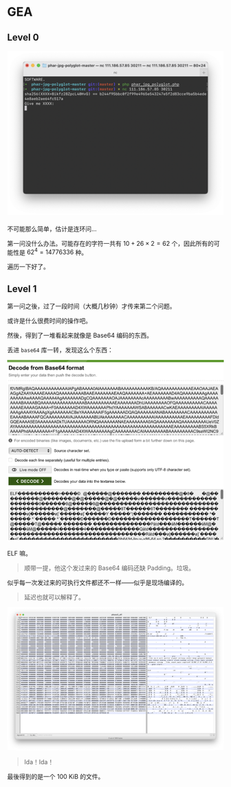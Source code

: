 # GEA

## Level 0

#### ![截圖 2020-10-12 下午3.35.34](notes.assets/%E6%88%AA%E5%9C%96%202020-10-12%20%E4%B8%8B%E5%8D%883.35.34.png)

不可能那么简单，估计是连环问…

第一问没什么办法。可能存在的字符一共有 $10 + 26 \times 2 = 62$ 个，因此所有的可能性是 $62^4 = 14776336$ 种。

遍历一下好了。

## Level 1

第一问之後，过了一段时间（大概几秒钟）才传来第二个问题。

或许是什么很费时间的操作吧。

然後，得到了一堆看起来就像是 Base64 编码的东西。

丢进 `base64` 库一转，发现这么个东西：

![image-20201012162853230](notes.assets/image-20201012162853230.png)

ELF 嘛。

> 顺带一提，他这个发过来的 Base64 编码还缺 Padding。垃圾。

似乎每一次发过来的可执行文件都还不一样——似乎是现场编译的。

> 延迟也就可以解释了。

![image-20201012163117691](notes.assets/image-20201012163117691.png)

> Ida！Ida！

最後得到的是一个 100 KiB 的文件。